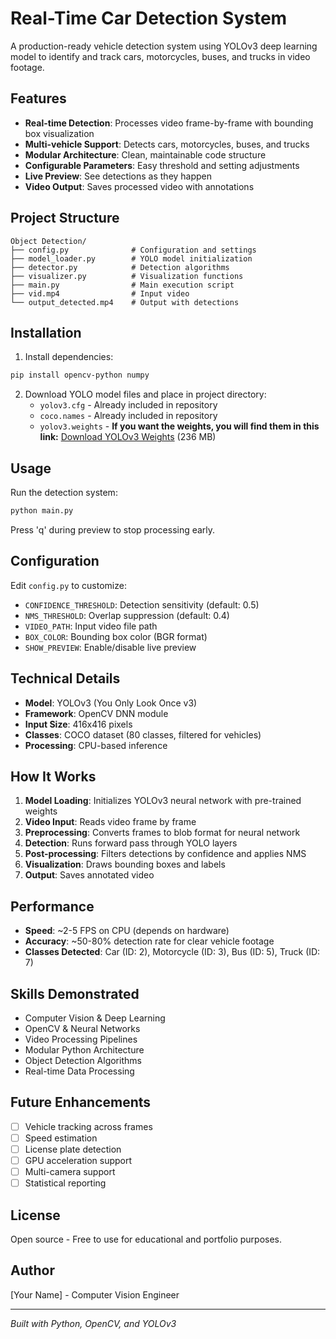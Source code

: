 # Real-Time Car Detection System

A production-ready vehicle detection system using YOLOv3 deep learning model to identify and track cars, motorcycles, buses, and trucks in video footage.

## Features

- **Real-time Detection**: Processes video frame-by-frame with bounding box visualization
- **Multi-vehicle Support**: Detects cars, motorcycles, buses, and trucks
- **Modular Architecture**: Clean, maintainable code structure
- **Configurable Parameters**: Easy threshold and setting adjustments
- **Live Preview**: See detections as they happen
- **Video Output**: Saves processed video with annotations

## Project Structure

```
Object Detection/
├── config.py              # Configuration and settings
├── model_loader.py        # YOLO model initialization
├── detector.py            # Detection algorithms
├── visualizer.py          # Visualization functions
├── main.py                # Main execution script
├── vid.mp4                # Input video
└── output_detected.mp4    # Output with detections
```

## Installation

1. Install dependencies:
```bash
pip install opencv-python numpy
```

2. Download YOLO model files and place in project directory:
   - `yolov3.cfg` - Already included in repository
   - `coco.names` - Already included in repository
   - `yolov3.weights` - **If you want the weights, you will find them in this link:** [Download YOLOv3 Weights](https://pjreddie.com/media/files/yolov3.weights) (236 MB)

## Usage

Run the detection system:
```bash
python main.py
```

Press 'q' during preview to stop processing early.

## Configuration

Edit `config.py` to customize:

- `CONFIDENCE_THRESHOLD`: Detection sensitivity (default: 0.5)
- `NMS_THRESHOLD`: Overlap suppression (default: 0.4)
- `VIDEO_PATH`: Input video file path
- `BOX_COLOR`: Bounding box color (BGR format)
- `SHOW_PREVIEW`: Enable/disable live preview

## Technical Details

- **Model**: YOLOv3 (You Only Look Once v3)
- **Framework**: OpenCV DNN module
- **Input Size**: 416x416 pixels
- **Classes**: COCO dataset (80 classes, filtered for vehicles)
- **Processing**: CPU-based inference

## How It Works

1. **Model Loading**: Initializes YOLOv3 neural network with pre-trained weights
2. **Video Input**: Reads video frame by frame
3. **Preprocessing**: Converts frames to blob format for neural network
4. **Detection**: Runs forward pass through YOLO layers
5. **Post-processing**: Filters detections by confidence and applies NMS
6. **Visualization**: Draws bounding boxes and labels
7. **Output**: Saves annotated video

## Performance

- **Speed**: ~2-5 FPS on CPU (depends on hardware)
- **Accuracy**: ~50-80% detection rate for clear vehicle footage
- **Classes Detected**: Car (ID: 2), Motorcycle (ID: 3), Bus (ID: 5), Truck (ID: 7)

## Skills Demonstrated

- Computer Vision & Deep Learning
- OpenCV & Neural Networks
- Video Processing Pipelines
- Modular Python Architecture
- Object Detection Algorithms
- Real-time Data Processing

## Future Enhancements

- [ ] Vehicle tracking across frames
- [ ] Speed estimation
- [ ] License plate detection
- [ ] GPU acceleration support
- [ ] Multi-camera support
- [ ] Statistical reporting

## License

Open source - Free to use for educational and portfolio purposes.

## Author

[Your Name] - Computer Vision Engineer

---
*Built with Python, OpenCV, and YOLOv3*

